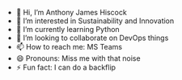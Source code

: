 - 👋 Hi, I’m Anthony James Hiscock
- 👀 I’m interested in Sustainability and Innovation
- 🌱 I’m currently learning Python
- 💞️ I’m looking to collaborate on DevOps things
- 📫 How to reach me: MS Teams
- 😄 Pronouns: Miss me with that noise
- ⚡ Fun fact: I can do a backflip

<!---
AJ-Hiscock/AJ-Hiscock is a ✨ special ✨ repository because its `README.md` (this file) appears on your GitHub profile.
You can click the Preview link to take a look at your changes.
--->
